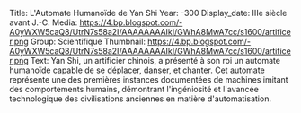 Title: L'Automate Humanoïde de Yan Shi
Year: -300
Display_date: IIIe siècle avant J.-C.
Media: https://4.bp.blogspot.com/-A0yWXW5caQ8/UtrN7s58a2I/AAAAAAAAIkI/GWhA8MwA7cc/s1600/artificer.png
Group: Scientifique
Thumbnail: https://4.bp.blogspot.com/-A0yWXW5caQ8/UtrN7s58a2I/AAAAAAAAIkI/GWhA8MwA7cc/s1600/artificer.png
Text: Yan Shi, un artificier chinois, a présenté à son roi un automate humanoïde capable de se déplacer, danser, et chanter. Cet automate représente une des premières instances documentées de machines imitant des comportements humains, démontrant l'ingéniosité et l'avancée technologique des civilisations anciennes en matière d'automatisation.